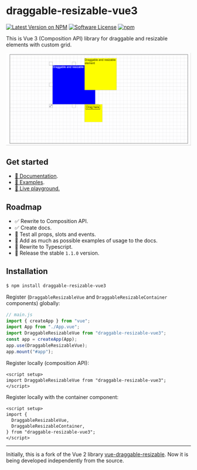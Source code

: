 # draggable-resizable-vue3

[![Latest Version on NPM](https://img.shields.io/npm/v/draggable-resizable-vue3.svg?style=flat-square)](https://www.npmjs.com/package/draggable-resizable-vue3)
[![Software License](https://img.shields.io/badge/license-MIT-brightgreen.svg?style=flat-square)](LICENSE.md)
[![npm](https://img.shields.io/npm/dt/draggable-resizable-vue3.svg?style=flat-square)](https://www.npmjs.com/package/draggable-resizable-vue3)

This is Vue 3 (Composition API) library for draggable and resizable elements with custom grid.

![preview](static/draggable.gif)

## Get started

- [:green_book: Documentation](https://draggable-resizable-vue3.netlify.app/).
- [:cookie: Examples](https://draggable-resizable-vue3.netlify.app/docs/examples/no-props.html).
- [:tomato: Live playground.](https://codesandbox.io/s/github/zavalen/draggable-resizable-vue3?file=/src/App.vue)



## Roadmap
- :white_check_mark: Rewrite to Composition API.
- :white_check_mark: Create docs.
- :black_square_button: Test all props, slots and events.
- :black_square_button: Add as much as possible examples of usage to the docs.
- :black_square_button: Rewrite to Typescript.
- :black_square_button: Release the stable `1.1.0` version.



## Installation

```bash
$ npm install draggable-resizable-vue3
```

Register (`DraggableResizableVue` and `DraggableResizableContainer` components) globally:

```js
// main.js
import { createApp } from "vue";
import App from "./App.vue";
import DraggableResizableVue from "draggable-resizable-vue3";
const app = createApp(App);
app.use(DraggableResizableVue);
app.mount("#app");
```

Register locally (composition API):

```vue
<script setup>
import DraggableResizableVue from "draggable-resizable-vue3";
</script>
```

Register locally with the container component:

```vue
<script setup>
import {
  DraggableResizableVue,
  DraggableResizableContainer,
} from "draggable-resizable-vue3";
</script>
```
___

Initially, this is a fork of the Vue 2 library [vue-draggable-resizable](https://github.com/mauricius/vue-draggable-resizable). Now it is being developed independently from the source.